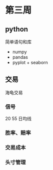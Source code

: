 # 第三周

## python

简单语句和库

* numpy
* pandas
* pyplot + seaborn

## 交易

海龟交易

### 信号

20 55 日均线

### 胜率、赔率

### 交易成本

### 头寸管理
